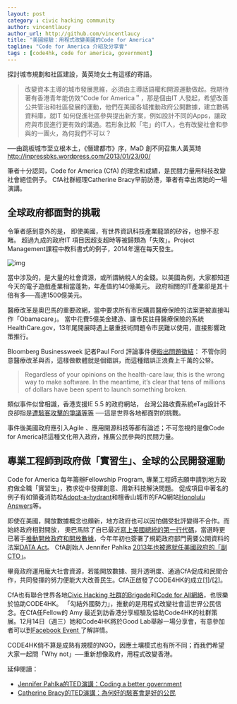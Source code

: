 ```yaml
---
layout: post
category : civic hacking community
author: vincentlaucy
author_url: http://github.com/vincentlaucy
title: "美國經驗：用程式改變美國的Code for America"
tagline: "Code for America 介紹及分享會"
tags : [code4hk, code for america, government]
---
```


探討城市規劃和社區建設，黃英琦女土有這樣的寄語。

>改變資本主導的城市發展思維，必須由主導話語權和開源運動做起。我期待著有香港青年能仿效“Code for America＂，那是個由IT 人發起，希望改善公共管治和社區發展的運動，他們在美國各城推動政府公開數據，建立數碼資料庫，就IT 如何促進社區參與提出新方案，例如設計不同的Apps，讓政府與市民進行更有效的溝通。若形象比較「宅」的IT人，也有改變社會和參與的一團火，為何我們不可以？
>
──由跳板城市至立根本土，《僭建都市》序，MaD 創不同召集人黃英琦
http://inpressbks.wordpress.com/2013/01/23/00/


筆者十分認同，Code for America (CfA) 的理念和成績，是民間力量用科技改變社會絕佳例子。
CfA社群經理Catherine Bracy早前訪港，筆者有幸出席她的一場演講。


## 全球政府都面對的挑戰
令筆者感到意外的是，
即使美國，有世界資訊科技產業龍頭的矽谷，也慘不忍睹。
超過九成的政府IT 項目因超支超時等被歸類為「失敗」。Project Management課程中教科書式的例子，2014年還在每天發生。

![img](https://cloud.githubusercontent.com/assets/1883877/5427270/21a38906-83ce-11e4-80fe-db8c5999e073.png
)

當中涉及的，是大量的社會資源，或所謂納稅人的金錢。以美國為例，大家都知道今天的電子遊戲產業相當蓬勃，年產值約140億美元。
政府相關的IT產業卻是其十倍有多──高達1500億美元。


醫療改革是奧巴馬的重要政網，當中要求所有市民購買醫療保險的法案更被直接叫作「Obamacare」。
當中花費5億美金建造、讓市民註冊醫療保險的系統 HealthCare.gov，13年尾開展時遇上嚴重技術問題令市民難以使用，直接影響政策推行。

Bloomberg Businessweek 記者Paul Ford 評論事件便[指出問題徵結](http://www.businessweek.com/articles/2013-10-16/open-source-everything-the-moral-of-the-healthcare-dot-gov-debacle)：
不管你同意醫療改革與否，這樣做軟體就是個錯誤，而這種錯誤正浪費上千萬的公帑。

>Regardless of your opinions on the health-care law, this is the wrong way to make software.
In the meantime, it’s clear that tens of millions of dollars have been spent to launch something broken.

類似事件似曾相識，香港支援IE 5.5 的政府網站，
台灣公路收費系統eTag設計不良卻指是[遭駭客攻擊的爭議等等](https://zh.wikipedia.org/zh-hk/%E9%AB%98%E9%80%9F%E5%85%AC%E8%B7%AF%E9%9B%BB%E5%AD%90%E6%94%B6%E8%B2%BB%E7%B3%BB%E7%B5%B1_(%E8%87%BA%E7%81%A3)#.E7.88.AD.E8.AD.B0)
──這是世界各地都面對的挑戰。

事件後美國政府應引入Agile 、應用開源科技等都有論述；不可忽視的是像Code for America把這種文化帶入政府，推廣公民參與的民間力量。

## 專業工程師到政府做「實習生」、全球的公民開發運動
Code for America 每年籌辦Fellowship Program, 專業工程師志願申請到地方政府做全職「實習生」，務求從中發揮創意、用新科技解決問題。
促成項目中著名的例子有如領養消防栓[Adopt-a-hydrant](http://www.adoptahydrant.org/)和檀香山城市的FAQ網站[Honolulu Answers](http://www.codeforamerica.org/apps/honolulu-answers/)等。

即使在美國，開放數據概念也頗新，地方政府也可以因怕備受批評變得不合作。而始終政府相對開放，
奧巴馬除了自已最近[寫上美國總統的第一行代碼](http://mashable.com/2014/12/09/president-obama-code/)，當選時更已著手[推動開放政府和開放數據](http://www.whitehouse.gov/open)，今年年初也簽署了規範政府部門需要公開資料的法案[DATA Act](
https://en.wikipedia.org/wiki/Digital_Accountability_and_Transparency_Act_of_2014
)。
CfA創始人 Jennifer Pahlka  [2013年也被邀就任美國政府的「副CTO」](http://mashable.com/2014/12/09/president-obama-code/)。

畢竟政府運用龐大社會資源，若能開放數據、提升透明度、通過CfA促成和民間合作，共同發揮的努力便能大大改善民生。CfA正啟發了CODE4HK的成立[[1]](http://blog.code4.hk/hackathon/2013/12/01/code-for-hk/)/[[2]](http://blog.code4.hk/hackathon/2014/06/16/code4hk-用程式改變香港/)。

CfA也有聯合世界各地[Civic Hacking 社群的Brigade](http://www.codeforamerica.org/brigade/)和[Code for All網絡](http://www.codeforamerica.org/about/international/)，也很樂於協助CODE4HK。
「勾結外國勢力」，推動的是用程式改變社會這世界公民信念。在CfA任Fellow的
Amy 最近到訪香港分享經驗及協助Code4HK的社群策展。12月14日（週三）她和Code4HK將於Good Lab舉辦一場分享會，有意參加者可以到[Facebook Event
](https://www.facebook.com/events/1490869017800550/)了解詳情。

CODE4HK倘不算是成熟有規模的NGO，因應土壤模式也有所不同；而我們希望大家一起問「Why not」──重新想像政府，用程式改變香港。

延伸閱讀：
- [Jennifer Pahlka的TED演講：Coding a better government](http://www.ted.com/talks/jennifer_pahlka_coding_a_better_government?language=zh-tw)
- [Catherine Bracy的TED演講：為何好的駭客會是好的公民](http://www.ted.com/talks/catherine_bracy_why_good_hackers_make_good_citizens?language=zh-tw)
